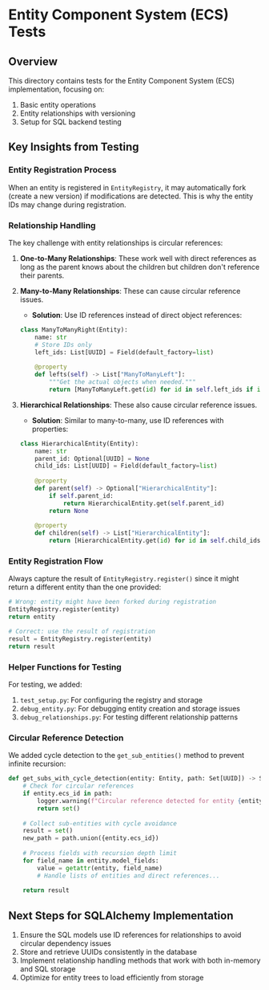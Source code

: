 # Entity Component System (ECS) Tests

## Overview
This directory contains tests for the Entity Component System (ECS) implementation, focusing on:
1. Basic entity operations
2. Entity relationships with versioning
3. Setup for SQL backend testing

## Key Insights from Testing

### Entity Registration Process
When an entity is registered in `EntityRegistry`, it may automatically fork (create a new version) if modifications are detected. This is why the entity IDs may change during registration.

### Relationship Handling
The key challenge with entity relationships is circular references:

1. **One-to-Many Relationships**: These work well with direct references as long as the parent knows about the children but children don't reference their parents.

2. **Many-to-Many Relationships**: These can cause circular reference issues.
   - **Solution**: Use ID references instead of direct object references:
   ```python
   class ManyToManyRight(Entity):
       name: str
       # Store IDs only
       left_ids: List[UUID] = Field(default_factory=list)
       
       @property
       def lefts(self) -> List["ManyToManyLeft"]:
           """Get the actual objects when needed."""
           return [ManyToManyLeft.get(id) for id in self.left_ids if id]
   ```

3. **Hierarchical Relationships**: These also cause circular reference issues.
   - **Solution**: Similar to many-to-many, use ID references with properties:
   ```python
   class HierarchicalEntity(Entity):
       name: str
       parent_id: Optional[UUID] = None
       child_ids: List[UUID] = Field(default_factory=list)
       
       @property
       def parent(self) -> Optional["HierarchicalEntity"]:
           if self.parent_id:
               return HierarchicalEntity.get(self.parent_id)
           return None
       
       @property
       def children(self) -> List["HierarchicalEntity"]:
           return [HierarchicalEntity.get(id) for id in self.child_ids if id]
   ```

### Entity Registration Flow
Always capture the result of `EntityRegistry.register()` since it might return a different entity than the one provided:

```python
# Wrong: entity might have been forked during registration
EntityRegistry.register(entity)
return entity

# Correct: use the result of registration
result = EntityRegistry.register(entity)
return result
```

### Helper Functions for Testing
For testing, we added:
1. `test_setup.py`: For configuring the registry and storage
2. `debug_entity.py`: For debugging entity creation and storage issues
3. `debug_relationships.py`: For testing different relationship patterns

### Circular Reference Detection
We added cycle detection to the `get_sub_entities()` method to prevent infinite recursion:

```python
def get_subs_with_cycle_detection(entity: Entity, path: Set[UUID]) -> Set[Entity]:
    # Check for circular references
    if entity.ecs_id in path:
        logger.warning(f"Circular reference detected for entity {entity.ecs_id}")
        return set()
        
    # Collect sub-entities with cycle avoidance
    result = set()
    new_path = path.union({entity.ecs_id})
    
    # Process fields with recursion depth limit
    for field_name in entity.model_fields:
        value = getattr(entity, field_name)
        # Handle lists of entities and direct references...
    
    return result
```

## Next Steps for SQLAlchemy Implementation
1. Ensure the SQL models use ID references for relationships to avoid circular dependency issues
2. Store and retrieve UUIDs consistently in the database
3. Implement relationship handling methods that work with both in-memory and SQL storage
4. Optimize for entity trees to load efficiently from storage
